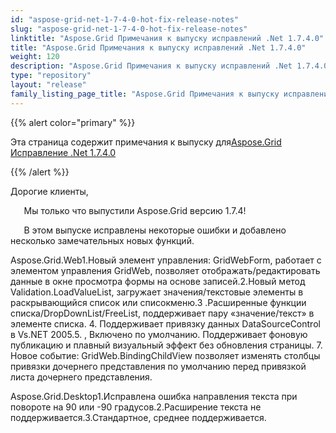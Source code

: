 ```yaml
---
id: "aspose-grid-net-1-7-4-0-hot-fix-release-notes"
slug: "aspose-grid-net-1-7-4-0-hot-fix-release-notes"
linktitle: "Aspose.Grid Примечания к выпуску исправлений .Net 1.7.4.0"
title: "Aspose.Grid Примечания к выпуску исправлений .Net 1.7.4.0"
weight: 120
description: "Aspose.Grid Примечания к выпуску исправлений .Net 1.7.4.0 – the latest updates and fixes."
type: "repository"
layout: "release"
family_listing_page_title: "Aspose.Grid Примечания к выпуску исправлений .Net 1.7.4.0"
---
```

{{% alert color="primary" %}} 

 Эта страница содержит примечания к выпуску для[Aspose.Grid Исправление .Net 1.7.4.0](https://releases.aspose.com/cells/net/new-releases/aspose.grid-.net-1.7.4.0-hot-fix/)

{{% /alert %}} 

 Дорогие клиенты,

 `   `Мы только что выпустили Aspose.Grid версию 1.7.4!

 `   `В этом выпуске исправлены некоторые ошибки и добавлено несколько замечательных новых функций.

Aspose.Grid.Web1.Новый элемент управления: GridWebForm, работает с элементом управления GridWeb, позволяет отображать/редактировать данные в окне просмотра формы на основе записей.2.Новый метод Validation.LoadValueList, загружает значения/текстовые элементы в раскрывающийся список или списокменю.3 .Расширенные функции списка/DropDownList/FreeList, поддерживает пару «значение/текст» в элементе списка. 4. Поддерживает привязку данных DataSourceControl в Vs.NET 2005.5. , Включено по умолчанию. Поддерживает фоновую публикацию и плавный визуальный эффект без обновления страницы. 7. Новое событие: GridWeb.BindingChildView позволяет изменять столбцы привязки дочернего представления по умолчанию перед привязкой листа дочернего представления.

 Aspose.Grid.Desktop1.Исправлена ошибка направления текста при повороте на 90 или -90 градусов.2.Расширение текста не поддерживается.3.Стандартное, среднее поддерживается.


